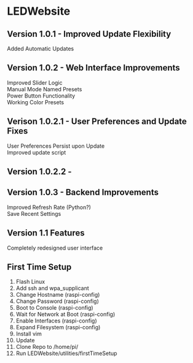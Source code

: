 # LEDWebsite  
## Version 1.0.1 - Improved Update Flexibility  
Added Automatic Updates  

## Version 1.0.2 - Web Interface Improvements  
Improved Slider Logic  
Manual Mode Named Presets  
Power Button Functionality  
Working Color Presets

## Verison 1.0.2.1 - User Preferences and Update Fixes
User Preferences Persist upon Update  
Improved update script

## Version 1.0.2.2 - 

## Version 1.0.3 - Backend Improvements  
Improved Refresh Rate (Python?)  
Save Recent Settings  

## Version 1.1 Features
Completely redesigned user interface  

## First Time Setup
1. Flash Linux  
2. Add ssh and wpa_supplicant  
3. Change Hostname (raspi-config)  
4. Change Password (raspi-config)  
5. Boot to Console (raspi-config)  
6. Wait for Network at Boot (raspi-config)  
7. Enable Interfaces (raspi-config)  
8. Expand Filesystem (raspi-config)  
9. Install vim
10. Update
11. Clone Repo to /home/pi/
11. Run LEDWebsite/utilities/firstTimeSetup  
